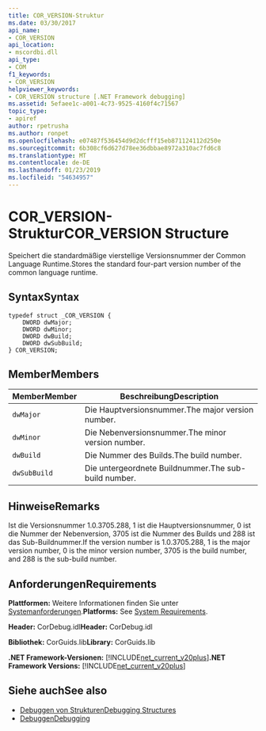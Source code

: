 ```yaml
---
title: COR_VERSION-Struktur
ms.date: 03/30/2017
api_name:
- COR_VERSION
api_location:
- mscordbi.dll
api_type:
- COM
f1_keywords:
- COR_VERSION
helpviewer_keywords:
- COR_VERSION structure [.NET Framework debugging]
ms.assetid: 5efaee1c-a001-4c73-9525-4160f4c71567
topic_type:
- apiref
author: rpetrusha
ms.author: ronpet
ms.openlocfilehash: e07487f536454d9d2dcfff15eb871124112d250e
ms.sourcegitcommit: 6b308cf6d627d78ee36dbbae8972a310ac7fd6c8
ms.translationtype: MT
ms.contentlocale: de-DE
ms.lasthandoff: 01/23/2019
ms.locfileid: "54634957"
---
```

# <a name="corversion-structure"></a><span data-ttu-id="1a094-102">COR_VERSION-Struktur</span><span class="sxs-lookup"><span data-stu-id="1a094-102">COR_VERSION Structure</span></span>
<span data-ttu-id="1a094-103">Speichert die standardmäßige vierstellige Versionsnummer der Common Language Runtime.</span><span class="sxs-lookup"><span data-stu-id="1a094-103">Stores the standard four-part version number of the common language runtime.</span></span>  
  
## <a name="syntax"></a><span data-ttu-id="1a094-104">Syntax</span><span class="sxs-lookup"><span data-stu-id="1a094-104">Syntax</span></span>  
  
```  
typedef struct _COR_VERSION {  
    DWORD dwMajor;  
    DWORD dwMinor;  
    DWORD dwBuild;  
    DWORD dwSubBuild;  
} COR_VERSION;  
```  
  
## <a name="members"></a><span data-ttu-id="1a094-105">Member</span><span class="sxs-lookup"><span data-stu-id="1a094-105">Members</span></span>  
  
|<span data-ttu-id="1a094-106">Member</span><span class="sxs-lookup"><span data-stu-id="1a094-106">Member</span></span>|<span data-ttu-id="1a094-107">Beschreibung</span><span class="sxs-lookup"><span data-stu-id="1a094-107">Description</span></span>|  
|------------|-----------------|  
|`dwMajor`|<span data-ttu-id="1a094-108">Die Hauptversionsnummer.</span><span class="sxs-lookup"><span data-stu-id="1a094-108">The major version number.</span></span>|  
|`dwMinor`|<span data-ttu-id="1a094-109">Die Nebenversionsnummer.</span><span class="sxs-lookup"><span data-stu-id="1a094-109">The minor version number.</span></span>|  
|`dwBuild`|<span data-ttu-id="1a094-110">Die Nummer des Builds.</span><span class="sxs-lookup"><span data-stu-id="1a094-110">The build number.</span></span>|  
|`dwSubBuild`|<span data-ttu-id="1a094-111">Die untergeordnete Buildnummer.</span><span class="sxs-lookup"><span data-stu-id="1a094-111">The sub-build number.</span></span>|  
  
## <a name="remarks"></a><span data-ttu-id="1a094-112">Hinweise</span><span class="sxs-lookup"><span data-stu-id="1a094-112">Remarks</span></span>  
 <span data-ttu-id="1a094-113">Ist die Versionsnummer 1.0.3705.288, 1 ist die Hauptversionsnummer, 0 ist die Nummer der Nebenversion, 3705 ist die Nummer des Builds und 288 ist das Sub-Buildnummer.</span><span class="sxs-lookup"><span data-stu-id="1a094-113">If the version number is 1.0.3705.288, 1 is the major version number, 0 is the minor version number, 3705 is the build number, and 288 is the sub-build number.</span></span>  
  
## <a name="requirements"></a><span data-ttu-id="1a094-114">Anforderungen</span><span class="sxs-lookup"><span data-stu-id="1a094-114">Requirements</span></span>  
 <span data-ttu-id="1a094-115">**Plattformen:** Weitere Informationen finden Sie unter [Systemanforderungen](../../../../docs/framework/get-started/system-requirements.md).</span><span class="sxs-lookup"><span data-stu-id="1a094-115">**Platforms:** See [System Requirements](../../../../docs/framework/get-started/system-requirements.md).</span></span>  
  
 <span data-ttu-id="1a094-116">**Header:** CorDebug.idl</span><span class="sxs-lookup"><span data-stu-id="1a094-116">**Header:** CorDebug.idl</span></span>  
  
 <span data-ttu-id="1a094-117">**Bibliothek:** CorGuids.lib</span><span class="sxs-lookup"><span data-stu-id="1a094-117">**Library:** CorGuids.lib</span></span>  
  
 <span data-ttu-id="1a094-118">**.NET Framework-Versionen:** [!INCLUDE[net_current_v20plus](../../../../includes/net-current-v20plus-md.md)]</span><span class="sxs-lookup"><span data-stu-id="1a094-118">**.NET Framework Versions:** [!INCLUDE[net_current_v20plus](../../../../includes/net-current-v20plus-md.md)]</span></span>  
  
## <a name="see-also"></a><span data-ttu-id="1a094-119">Siehe auch</span><span class="sxs-lookup"><span data-stu-id="1a094-119">See also</span></span>
- [<span data-ttu-id="1a094-120">Debuggen von Strukturen</span><span class="sxs-lookup"><span data-stu-id="1a094-120">Debugging Structures</span></span>](../../../../docs/framework/unmanaged-api/debugging/debugging-structures.md)
- [<span data-ttu-id="1a094-121">Debuggen</span><span class="sxs-lookup"><span data-stu-id="1a094-121">Debugging</span></span>](../../../../docs/framework/unmanaged-api/debugging/index.md)
